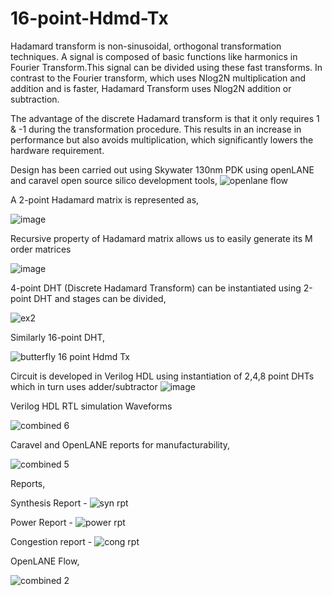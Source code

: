 # 16-point-Hdmd-Tx
Hadamard transform is non-sinusoidal, orthogonal transformation techniques. A signal is composed of basic functions like harmonics in Fourier Transform.This signal can be divided using these fast transforms. In contrast to the Fourier transform, which uses Nlog2N multiplication and addition and is faster, Hadamard Transform uses Nlog2N addition or subtraction.

The advantage of the discrete Hadamard transform is that it only requires 1 & -1 during
the transformation procedure. This results in an increase in performance but also avoids
multiplication, which significantly lowers the hardware requirement.

Design has been carried out using Skywater 130nm PDK using openLANE and caravel open source silico development tools,
![openlane flow](https://user-images.githubusercontent.com/106398260/200923562-10258199-deb3-4f2c-9889-5fffb18edf0b.jpg)


A 2-point Hadamard matrix is represented as,

![image](https://user-images.githubusercontent.com/106398260/200916745-71ffaf15-d4e9-40d0-8fa0-6eded2f11194.png)

Recursive property of Hadamard matrix allows us to easily generate its M order matrices

![image](https://user-images.githubusercontent.com/106398260/200917431-a13524f4-af09-47cd-a95f-fff0f045cb7a.png)

4-point DHT (Discrete Hadamard Transform) can be instantiated using 2-point DHT and stages can be divided,

![ex2](https://user-images.githubusercontent.com/106398260/200920895-18d07759-c20d-4b66-8080-383a4cef58e2.png)


Similarly 16-point DHT,

![butterfly 16 point Hdmd Tx](https://user-images.githubusercontent.com/106398260/200912744-7210721f-9a68-4bdb-93bc-4dfb3b3bcfa9.png)

Circuit is developed in Verilog HDL using instantiation of 2,4,8 point DHTs which in turn uses adder/subtractor
![image](https://user-images.githubusercontent.com/106398260/200922435-9a479b2f-748f-42b0-9478-5169eeeafcb6.png)

Verilog HDL RTL simulation Waveforms


![combined 6](https://user-images.githubusercontent.com/106398260/200920074-1722c314-1fa6-46ec-a4ef-a6d89479d32e.png)

Caravel and OpenLANE reports for manufacturability,

![combined 5](https://user-images.githubusercontent.com/106398260/200922855-9b7f4ee9-ad3e-4d90-af81-3f6901bb1980.png)

Reports, 

Synthesis Report -
![syn rpt](https://user-images.githubusercontent.com/106398260/200923842-4dde56d9-3eed-429c-997d-70986c9dec91.png)

Power Report -
![power rpt](https://user-images.githubusercontent.com/106398260/200923932-fef7b6c7-7fd3-40da-8c33-72353d239319.png)

Congestion report - 
![cong rpt](https://user-images.githubusercontent.com/106398260/200924171-cf73b80b-f087-4f61-8078-bd7ffb73d837.png)

OpenLANE Flow,

![combined 2](https://user-images.githubusercontent.com/106398260/200921075-787d82c2-355f-4c4f-9a3c-17ec11989529.png)
